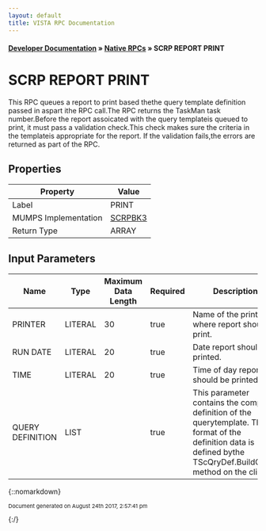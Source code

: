 ```yaml
---
layout: default
title: VISTA RPC Documentation
---
```


#### [Developer Documentation](../index) &#187; [Native RPCs](TableOfContents) &#187; SCRP REPORT PRINT<br/>
# SCRP REPORT PRINT

This RPC queues a report to print based thethe query template definition passed in aspart ithe RPC call.The RPC returns the TaskMan task number.Before the report assoicated with the query templateis queued to print, it must pass a validation check.This check makes sure the criteria in the templateis appropriate for the report. If the validation fails,the errors are returned as part of the RPC.

## Properties

Property | Value
--- | ---
Label | PRINT
MUMPS Implementation | [SCRPBK3](http://code.osehra.org/dox/Routine_SCRPBK3_source.html)
Return Type | ARRAY


## Input Parameters

Name | Type | Maximum Data Length | Required | Description
--- | --- | --- | --- | ---
PRINTER | LITERAL | 30 | true | Name of the printer where report should print.
RUN DATE | LITERAL | 20 | true | Date report should be printed.
TIME | LITERAL | 20 | true | Time of day report should be printed.
QUERY DEFINITION | LIST |  | true | This parameter contains the complete definition of the querytemplate. The format of the definition data is defined bythe TScQryDef.BuildQuery method on the client.



{::nomarkdown} <br/><p style="font-size: 11px">Document generated on August 24th 2017, 2:57:41 pm</p>{:/}